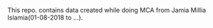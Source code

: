 This repo. contains data created while doing MCA from Jamia Millia Islamia(01-08-2018 to ...).
<!--
Quick Links:

<a href = "https://github.com/wasitshafi/JMI-MCA/tree/master/I-sem/c%20programming/Assignments"><img src="https://img.icons8.com/ios-filled/50/000000/c.png"></a>https://github.com/wasitshafi/JMI-MCA/tree/master/I-sem/c%20programming/Assignments

<a href = "https://github.com/wasitshafi/JMI-MCA/tree/master/II-sem/c%2B%2B"><img src="https://img.icons8.com/color/48/000000/c-plus-plus-logo.png"></a>https://github.com/wasitshafi/JMI-MCA/tree/master/II-sem/c%2B%2B

Assembly Language : https://github.com/wasitshafi/JMI-MCA/tree/master/II-sem/Microprocessor

Data Structures   : https://github.com/wasitshafi/JMI-MCA/tree/master/II-sem/DS

<a href = "https://github.com/wasitshafi/JMI-MCA/tree/master/III-sem/java"><img src="https://img.icons8.com/color/48/000000/java-coffee-cup-logo.png"></a>https://github.com/wasitshafi/JMI-MCA/tree/master/III-sem/java

SQL               : https://github.com/wasitshafi/JMI-MCA/tree/master/III-sem/DBMS

Algorithms        : https://github.com/wasitshafi/JMI-MCA/tree/master/III-sem/ADA

Fortran           : https://github.com/wasitshafi/JMI-MCA/tree/master/III-sem/ADA
-->

